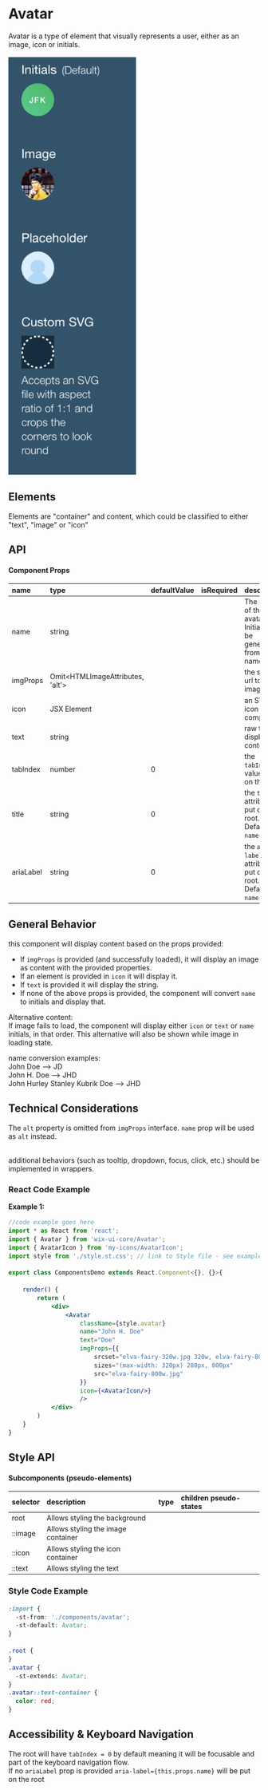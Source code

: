 # Avatar

Avatar is a type of element that visually represents a user, either as an image, icon or initials.
<br><br>
![image](./readme-assets/avatar-types.png)
## Elements

Elements are "container" and content, which could be classified to either "text", "image" or "icon"

## API

#### Component Props

| name      | type                             | defaultValue | isRequired | description                                                            |
|:----------|:---------------------------------|:-------------|:-----------|:-----------------------------------------------------------------------|
| name      | string                           |              |            | The name of the avatar user. Initials will be generated from the name  |
| imgProps  | Omit<HTMLImageAttributes, 'alt'> |              |            | the source url to load image from                                      |
| icon      | JSX Element                      |              |            | an SVG icon component                                                  |
| text      | string                      |              |            | raw text to display as content                                                  |
| tabIndex  | number                           | 0            |            | the `tabIndex` value to put on the root                                |
| title     | string                           | 0            |            | the `title` attribute to put on the root. Defaults to `name` prop      |
| ariaLabel | string                           | 0            |            | the `aria-label` attribute to put on the root. Defaults to `name` prop |


## General Behavior

this component will display content based on the props provided:
* If `imgProps` is provided (and successfully loaded), it will display an image as content with the provided properties.
* If an element is provided in `icon` it will display it.
* If `text` is provided it will display the string.
* If none of the above props is provided, the component will convert `name` to initials and display that.

Alternative content:<br>
If image fails to load, the component will display either `icon` or `text` or `name` initials, in that order.
This alternative will also be shown while image in loading state.

name conversion examples:
<br/> John Doe --> JD
<br/> John H. Doe --> JHD
<br/> John Hurley Stanley Kubrik Doe --> JHD

## Technical Considerations

The `alt` property is omitted from `imgProps` interface. `name` prop will be used as `alt` instead.<br>

<br>additional behaviors (such as tooltip, dropdown, focus, click, etc.) should be implemented in wrappers.

### React Code Example

**Example 1:**

```jsx
//code example goes here
import * as React from 'react';
import { Avatar } from 'wix-ui-core/Avatar';
import { AvatarIcon } from 'my-icons/AvatarIcon';
import style from './style.st.css'; // link to Style file - see examples of style files below

export class ComponentsDemo extends React.Component<{}, {}>{

    render() {
        return (
            <div>
                <Avatar
                    className={style.avatar}
                    name="John H. Doe"
                    text="Doe"
                    imgProps={{
                        srcset="elva-fairy-320w.jpg 320w, elva-fairy-800w.jpg 800w"
                        sizes="(max-width: 320px) 280px, 800px"
                        src="elva-fairy-800w.jpg"
                    }}
                    icon={<AvatarIcon/>}
                    />
            </div>
        )
    }
}
```

## Style API

#### Subcomponents (pseudo-elements)

| selector          | description                        | type | children pseudo-states |
|:------------------|:-----------------------------------|:-----|:-----------------------|
| root       | Allows styling the background      |      |                        |
| ::image | Allows styling the image container |      |                        |
| ::icon  | Allows styling the icon container  |      |                        |
| ::text  | Allows styling the text            |     |                        |

### Style Code Example

```css
:import {
  -st-from: './components/avatar';
  -st-default: Avatar;
}

.root {
}
.avatar {
  -st-extends: Avatar;
}
.avatar::text-container {
  color: red;
}
```

## Accessibility & Keyboard Navigation

The root will have `tabIndex = 0` by default meaning it will be focusable and part of the keyboard navigation flow.<br>
If no  `ariaLabel` prop is provided `aria-label={this.props.name}` will be put on the root<br>
